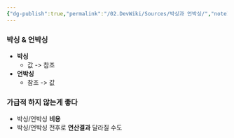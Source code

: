 ```yaml
---
{"dg-publish":true,"permalink":"/02.DevWiki/Sources/박싱과 언박싱/","noteIcon":"","created":"2024-11-10T14:49:35.000+09:00","updated":"2025-07-19T22:58:36.000+09:00"}
---
```


### 박싱 & 언박싱

- **박싱**
    - 값 -> 참조
- **언박싱**
    - 참조 -> 값

### 가급적 하지 않는게 좋다

- 박싱/언박싱 **비용**
- 박싱/언박싱 전후로 **연산결과** 달라질 수도
